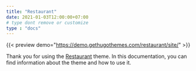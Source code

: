 ```yaml
---
title: "Restaurant"
date: 2021-01-03T12:00:00+07:00
# type dont remove or customize
type : "docs"
---
```


{{< preview demo="https://demo.gethugothemes.com/restaurant/site/" >}}

Thank you for using the [Restaurant](https://gethugothemes.com/products/restaurant/) theme. In this documentation, you can find information about the theme and how to use it.
